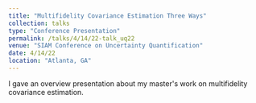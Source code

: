 ```yaml
---
title: "Multifidelity Covariance Estimation Three Ways"
collection: talks
type: "Conference Presentation"
permalink: /talks/4/14/22-talk_uq22
venue: "SIAM Conference on Uncertainty Quantification"
date: 4/14/22
location: "Atlanta, GA"
---
```


I gave an overview presentation about my master&apos;s work on multifidelity covariance estimation. 
